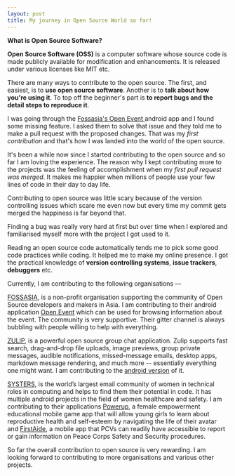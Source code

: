 ```yaml
---
layout: post
title: My journey in Open Source World so far!
---
```

**What is Open Source Software?**

**Open Source Software (OSS)** is a computer software whose source code is made publicly available for modification and enhancements. It is released under various licenses like MIT etc.

There are many ways to contribute to the open source. The first, and easiest, is to **use open source software**. 
Another is to **talk about how you're using it**. To top off the beginner's part is **to report bugs and the detail steps
to reproduce it**.

I was going through the <a href=" htps://github.com/fossasia/open-event-android" target="_blank">Fossasia's Open Event </a> android app and I found some missing feature. I asked them to solve that issue and they told me to make a pull request with the proposed changes. That was my _first contribution_ and that's how I was landed into the world of the open source. 

It's been a while now since I started contributing to the open source and so far I am loving the experience. 
The reason why I kept contributing more to the projects was the feeling of accomplishment when my _first pull request was merged_.
It makes me happier when millions of people use your few lines of code in their day to day life. 

Contributing to open source was little scary because of the version controlling issues which scare me even now but every time my commit gets merged the happiness is far beyond that.

Finding a bug was really very hard at first but over time when I explored and familiarised myself more with the project I got used to it. 

Reading an open source code automatically tends me to pick some good code practices while coding. It helped me to make my online presence. I got the practical knowledge of **version controlling systems**, **issue trackers**, **debuggers** etc.

Currently, I am contributing to the following organisations &mdash;

<a href=" htps://github.com/fossasia" target="_blank">FOSSASIA</a>, is a non-profit organisation supporting the community of Open Source developers and makers in Asia. I am contributing to their android application <a href=" htps://github.com/fossasia/open-event-android" target="_blank">Open Event</a> which can be used for browsing information about the event. The community is very supportive. Their gitter channel is always bubbling with people willing to help with everything.

<a href=" htps://github.com/zulip" target="_blank">ZULIP</a>, is a powerful open source group chat application. Zulip supports fast search, drag-and-drop file uploads, image previews, group private messages, audible notifications, missed-message emails, desktop apps, markdown message rendering, and much more -- essentially everything one might want. I am contributing to the <a href=" htps://github.com/zulip/zulip-android" target="_blank">android version</a> of it.

<a href=" htps://github.com/systers" target="_blank">SYSTERS</a>, is the world’s largest email community of women in technical roles in computing and helps to find them their potential in code. It has multiple android projects in the field of women healthcare and safety. I am contributing to their applications <a href="https://github.com/systers/powerup-android" target="_blank">Powerup</a>, a female empowerment educational mobile game app that will allow young girls to learn about reproductive health and self-esteem by navigating the life of their avatar and <a href="https://github.com/systers/FirstAide-Android" target="_blank">FirstAide</a>,  a mobile app that PCVs can readily have accessible to report or gain information on Peace Corps Safety and Security procedures.    

So far the overall contribution to open source is very rewarding. I am looking forward to contributing to more organisations and various other projects. 
